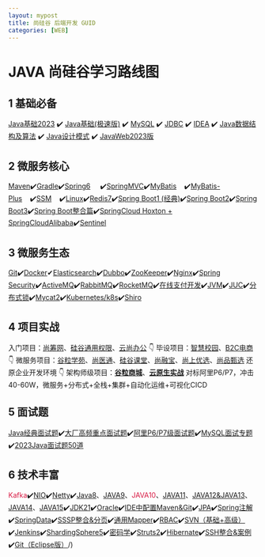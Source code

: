 ```yaml
---
layout: mypost
title: 尚硅谷 后端开发 GUID
categories: [WEB]
---
```




# JAVA 尚硅谷学习路线图

## 1 基础必备

[Java基础2023](http://www.atguigu.com/video/1/) ✔️ [Java基础(极速版)](http://www.atguigu.com/video/235/) ✔️ [MySQL](http://www.atguigu.com/video/3/) ✔️ [JDBC](http://www.atguigu.com/video/4/) ✔️ [IDEA](http://www.atguigu.com/video/5/)  ✔️ [Java数据结构及算法](http://www.atguigu.com/video/7/)    ✔️  [Java设计模式](http://www.atguigu.com/video/8/)  ✔️ [JavaWeb2023版](http://www.atguigu.com/video/277/)

## 2 微服务核心

[Maven](http://www.atguigu.com/video/279/)✔️[Gradle](http://www.atguigu.com/video/12/)✔️[Spring6](http://www.atguigu.com/video/13/)     ✔️[SpringMVC](http://www.atguigu.com/video/14/)✔️[MyBatis](http://www.atguigu.com/video/17/)    ✔️[MyBatis-Plus](http://www.atguigu.com/video/18/)    ✔️[SSM](http://www.atguigu.com/video/271/)    ✔️[Linux](http://www.atguigu.com/video/25/)✔️[Redis7](http://www.atguigu.com/video/26/)✔️[Spring Boot1 (经典)](http://www.atguigu.com/video/20/)✔️[Spring Boot2](http://www.atguigu.com/video/21/)✔️[Spring Boot3](http://www.atguigu.com/video/260/)✔️[Spring Boot整合篇](http://www.atguigu.com/video/21/)✔️[SpringCloud Hoxton + SpringCloudAlibaba](http://www.atguigu.com/video/23/)✔️[Sentinel](http://www.atguigu.com/video/24/)

## 3 微服务生态

[Git](http://www.atguigu.com/video/247/)✔️[Docker](http://www.atguigu.com/video/28/)✔[Elasticsearch](http://www.atguigu.com/video/29/)✔️[Dubbo](http://www.atguigu.com/video/30/)✔️[ZooKeeper](http://www.atguigu.com/video/31/)✔️[Nginx](http://www.atguigu.com/video/32/)✔️[Spring Security](http://www.atguigu.com/video/33/)✔️[ActiveMQ](http://www.atguigu.com/video/34/)✔️[RabbitMQ](http://www.atguigu.com/video/35/)✔️[RocketMQ](http://www.atguigu.com/video/36/)✔️[在线支付开发](http://www.atguigu.com/video/37/)✔️[JVM](http://www.atguigu.com/video/38/)✔️[JUC](http://www.atguigu.com/video/39/)✔️[分布式锁](http://www.atguigu.com/video/223/)✔️[Mycat2](http://www.atguigu.com/video/40/)✔️[Kubernetes/k8s](http://www.atguigu.com/video/41/)✔️[Shiro](http://www.atguigu.com/video/42/)

## 4 项目实战

入门项目：[尚筹网](http://www.atguigu.com/video/46/)、[硅谷通用权限](http://www.atguigu.com/video/231/)、[云尚办公](http://www.atguigu.com/video/243/)
👇
毕设项目：[智慧校园](http://www.atguigu.com/video/47/)、[B2C电商](http://www.atguigu.com/video/234/)
👇
微服务项目：[谷粒学苑](http://www.atguigu.com/video/48/)、[尚医通](http://www.atguigu.com/video/49/)、[硅谷课堂](http://www.atguigu.com/video/50/)、[尚融宝](http://www.atguigu.com/video/51/)、[尚上优选](http://www.atguigu.com/video/261/)、[尚品甄选](http://www.atguigu.com/video/275/)
还原企业开发环境
👇
架构师级项目：[**谷粒商城**](http://www.atguigu.com/video/52/)、[**云原生实战**](http://www.atguigu.com/video/53/) 
对标阿里P6/P7，冲击40-60W，微服务+分布式+全栈+集群+自动化运维+可视化CICD



## 5 面试题

[Java经典面试题](http://www.atguigu.com/video/43/)✔️[大厂高频重点面试题](http://www.atguigu.com/video/44/)✔️[阿里P6/P7级面试题](http://www.atguigu.com/video/45/)✔️[MySQL面试专题](http://www.atguigu.com/video/236)✔️[2023Java面试题50道](http://www.atguigu.com/video/245/)

## 6 技术丰富


<span style="color:rgb(216,27,68)">Kafka</span>✔️[NIO](http://www.atguigu.com/video/55/)✔️[Netty](http://www.atguigu.com/video/56/)✔️[Java8](http://www.atguigu.com/video/6/)、[JAVA9](http://www.atguigu.com/video/57/)、<span style="color:rgb(216,27,68)">JAVA10</span>、[JAVA11](http://www.atguigu.com/video/58/)、[JAVA12&JAVA13](http://www.atguigu.com/video/59/)、[JAVA14](http://www.atguigu.com/video/60/)、[JAVA15](http://www.atguigu.com/video/61/)✔️[JDK21](http://www.atguigu.com/video/278/)✔️[Oracle](http://www.atguigu.com/video/62/)✔️[IDE中配置Maven&Git](http://www.atguigu.com/video/63/)✔️[JPA](http://www.atguigu.com/video/64/)✔️[Spring注解](http://www.atguigu.com/video/65/)✔️[SpringData](http://www.atguigu.com/video/66/)✔️[SSSP整合&分页](http://www.atguigu.com/video/67/)✔️[通用Mapper](http://www.atguigu.com/video/68/)✔️[RBAC](http://www.atguigu.com/video/69/)✔️[SVN（基础+高级）](http://www.atguigu.com/video/70/)✔️[Jenkins](http://www.atguigu.com/video/73/)✔️[ShardingSphere5](http://www.atguigu.com/video/74/)✔️[密码学](http://www.atguigu.com/video/75/)✔️[Struts2](http://www.atguigu.com/video/76/)✔️[Hibernate](http://www.atguigu.com/video/77/)✔️[SSH整合&案例](http://www.atguigu.com/video/78/)✔️[Git（Eclipse版）](http://www.atguigu.com/video/79/)/)



